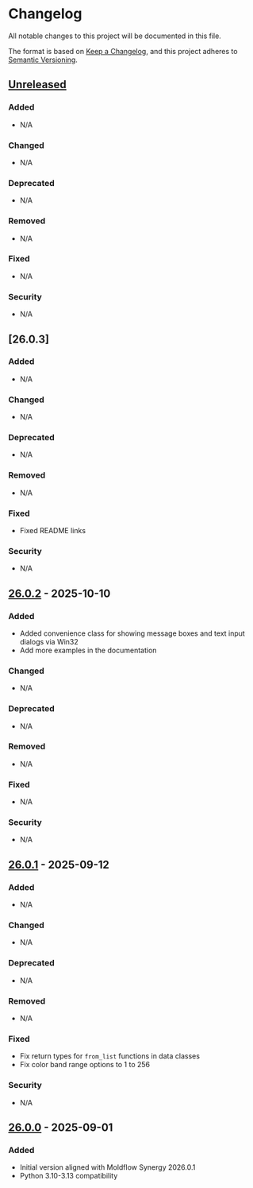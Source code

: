 # Changelog

All notable changes to this project will be documented in this file.

The format is based on [Keep a Changelog](https://keepachangelog.com/en/1.0.0/),
and this project adheres to [Semantic Versioning](https://semver.org/spec/v2.0.0.html).

## [Unreleased]

### Added
- N/A

### Changed
- N/A

### Deprecated
- N/A

### Removed
- N/A

### Fixed
- N/A

### Security
- N/A

## [26.0.3]

### Added
- N/A

### Changed
- N/A

### Deprecated
- N/A

### Removed
- N/A

### Fixed
- Fixed README links

### Security
- N/A

## [26.0.2] - 2025-10-10

### Added
- Added convenience class for showing message boxes and text input dialogs via Win32
- Add more examples in the documentation

### Changed
- N/A

### Deprecated
- N/A

### Removed
- N/A

### Fixed
- N/A

### Security
- N/A

## [26.0.1] - 2025-09-12

### Added
- N/A

### Changed
- N/A

### Deprecated
- N/A

### Removed
- N/A

### Fixed
- Fix return types for `from_list` functions in data classes
- Fix color band range options to 1 to 256

### Security
- N/A

## [26.0.0] - 2025-09-01

### Added
- Initial version aligned with Moldflow Synergy 2026.0.1
- Python 3.10-3.13 compatibility

[Unreleased]: https://github.com/Autodesk/moldflow-api/compare/v26.0.2...HEAD
[26.0.2]: https://github.com/Autodesk/moldflow-api/releases/tag/v26.0.2
[26.0.1]: https://github.com/Autodesk/moldflow-api/releases/tag/v26.0.1
[26.0.0]: https://github.com/Autodesk/moldflow-api/releases/tag/v26.0.0

